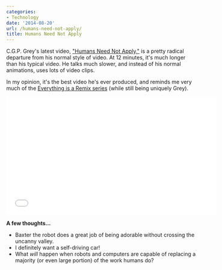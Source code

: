 ```yaml
---
categories:
- Technology
date: '2014-08-20'
url: /humans-need-not-apply/
title: Humans Need Not Apply
---
```


C.G.P. Grey's latest video, ["Humans Need Not Apply,"](https://www.youtube.com/watch?v=7Pq-S557XQU) is a pretty radical departure from his normal style of video. At 12 minutes, it's much longer than his typical video. He talks much slower, and instead of his normal animations, uses lots of video clips.

In my opinion, it's the best video he's ever produced, and reminds me very much of the [Everything is a Remix series](http://everythingisaremix.info/) (while still being uniquely Grey).

<iframe width="560" height="315" src="//www.youtube.com/embed/7Pq-S557XQU" frameborder="0" allowfullscreen></iframe>

**A few thoughts...**

* Baxter the robot does a great job of being adorable without crossing the uncanny valley.
* I definitely want a self-driving car!
* What *will* happen when robots and computers are capable of replacing a majority (or even large portion) of the work humans do?